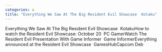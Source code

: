 ```yaml
---
categories: a
title: "Everything We Saw At The Big Resident Evil Showcase  Kotaku"
---
```

Everything We Saw At The Big Resident Evil Showcase&nbsp;&nbsp;KotakuHow to watch the Resident Evil Showcase: October 20&nbsp;&nbsp;PC GamerWatch The Resident Evil Presentation With Game Informer&nbsp;&nbsp;Game InformerEverything announced at the Resident Evil Showcase&nbsp;&nbsp;GamesHubCapcom Deb